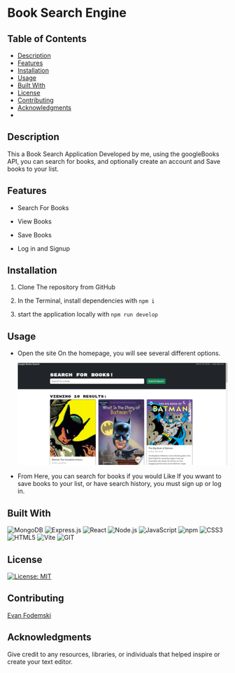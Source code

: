 # Book Search Engine 



## Table of Contents
- [Description](#description)
- [Features](#features)
- [Installation](#installation)
- [Usage](#usage)
- [Built With](#built-with)
- [License](#license)
- [Contributing](#contributing)
- [Acknowledgments](#acknowledgments)
- 

## Description
This a Book Search Application Developed by me, using the googleBooks API, you can search for books, and optionally create an account and Save books to your list.


## Features
- Search For Books

- View Books

- Save Books

- Log in and Signup

## Installation


1. Clone The repository from GitHub

2. In the Terminal, install dependencies with `npm i`

3. start the application locally with `npm run develop`



## Usage
- Open the site
  On the homepage, you will see several different options.

  ![alt text](<client/src/assets/Screenshot 2024-02-12 142514.png>)

- From Here, you can search for books if you would Like
  If you wwant to save books to your list, or have search history, you must sign up or log in.



## Built With

![MongoDB](https://img.shields.io/badge/MongoDB-4EA94B?style=for-the-badge&logo=mongodb&logoColor=white)
![Express.js](https://img.shields.io/badge/Express%20js-000000?style=for-the-badge&logo=express&logoColor=white)
![React](https://img.shields.io/badge/React-20232A?style=for-the-badge&logo=react&logoColor=61DAFB)
![Node.js](https://img.shields.io/badge/Node%20js-339933?style=for-the-badge&logo=nodedotjs&logoColor=white)
![JavaScript](https://img.shields.io/badge/JavaScript-323330?style=for-the-badge&logo=javascript&logoColor=F7DF1E)
![npm](https://img.shields.io/badge/npm-CB3837?style=for-the-badge&logo=npm&logoColor=white)
![CSS3](https://img.shields.io/badge/CSS3-1572B6?style=for-the-badge&logo=css3&logoColor=white)
![HTML5](https://img.shields.io/badge/HTML5-E34F26?style=for-the-badge&logo=html5&logoColor=white)
![Vite](https://img.shields.io/badge/vite-%23646CFF.svg?style=for-the-badge&logo=vite&logoColor=white)
![GIT](https://img.shields.io/badge/GIT-E44C30?style=for-the-badge&logo=git&logoColor=white)








## License
[![License: MIT](https://img.shields.io/badge/License-MIT-yellow.svg)](https://opensource.org/licenses/MIT)


## Contributing
[Evan Fodemski](https://github.com/EvanFodemski)



## Acknowledgments
Give credit to any resources, libraries, or individuals that helped inspire or create your text editor.
